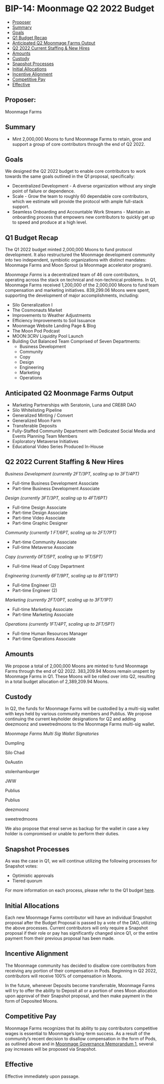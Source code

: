 # BIP-14: Moonmage Q2 2022 Budget

- [Proposer](#proposer)
- [Summary](#summary)
- [Goals](#goals)
- [Q1 Budget Recap](#q1-budget-recap)
- [Anticipated Q2 Moonmage Farms Output](#anticipated-q2-moonmage-farms-output)
- [Q2 2022 Current Staffing & New Hires](#q2-2022-current-staffing-&-new-hires)
- [Amounts](#amounts)
- [Custody](#custody)
- [Snapshot Processes](#snapshot-processes)
- [Initial Allocations](#initial-allocations)
- [Incentive Alignment](#incentive-alignment)
- [Competitive Pay](#competitive-pay)
- [Effective](#effective)

## Proposer:

Moonmage Farms

## Summary

- Mint 2,000,000 Moons to fund Moonmage Farms to retain, grow and support a group of core contributors through the end of Q2 2022.

## Goals

We designed the Q2 2022 budget to enable core contributors to work towards the same goals outlined in the Q1 proposal, specifically:

- Decentralized Development - A diverse organization without any single point of failure or dependence.
- Scale - Grow the team to roughly 60 dependable core contributors, which we estimate will provide the protocol with ample full-stack support.
- Seamless Onboarding and Accountable Work Streams - Maintain an onboarding process that empowers new contributors to quickly get up to speed and produce at a high level.

## Q1 Budget Recap

The Q1 2022 budget minted 2,000,000 Moons to fund protocol development. It also restructured the Moonmage development community into two independent, symbiotic organizations with distinct mandates: Moonmage Farms and Moon Sprout (a Moonmage accelerator program). 

*Moonmage Farms* is a decentralized team of 46 core contributors, operating across the stack on technical and non-technical problems. In Q1, Moonmage Farms received 1,200,000 of the 2,000,000 Moons to fund team compensation and marketing initiatives. 839,299.06 Moons were spent, supporting the development of major accomplishments, including:

- Silo Generalization I
- The Cosmonauts Market
- Improvements to Weather Adjustments
- Efficiency Improvements to Soil Issuance
- Moonmage Website Landing Page & Blog
- The Moon Pod Podcast
- MOON:3CRV Liquidity Pool Launch
- Building Out Balanced Team Comprised of Seven Departments:
    - Business Development
    - Community
    - Copy
    - Design
    - Engineering
    - Marketing
    - Operations

## Anticipated Q2 Moonmage Farms Output

- Marketing Partnerships with Seratonin, Luna and CRE8R DAO
- Silo Whitelisting Pipeline
- Generalized Minting / Convert
- Generalized Moon Farm
- Transferable Deposits
- Fully-Staffed Community Department with Dedicated Social Media and Events Planning Team Members
- Exploratory Metaverse Initiatives
- Educational Video Series Produced In-House

## Q2 2022 Current Staffing & New Hires

*Business Development (currently 2FT/3PT, scaling up to 3FT/4PT)*

- Full-time Business Development Associate
- Part-time Business Development Associate

*Design (currently 3FT/3PT, scaling up to 4FT/6PT)* 

- Full-time Design Associate
- Part-time Design Associate
- Part-time Video Associate
- Part-time Graphic Designer

*Community (currently 1 FT/6PT, scaling up to 2FT/7PT)* 

- Part-time Community Associate
- Full-time Metaverse Associate

*Copy (currently 0FT/5PT, scaling up to 1FT/5PT)* 

- Full-time Head of Copy Department

*Engineering (currently 6FT/9PT, scaling up to 8FT/11PT)* 

- Full-time Engineer (2)
- Part-time Engineer (2)

*Marketing (currently 2FT/0PT, scaling up to 3FT/1PT)* 

- Full-time Marketing Associate
- Part-time Marketing Associate

*Operations (currently 1FT/4PT, scaling up to 2FT/5PT)*

- Full-time Human Resources Manager
- Part-time Operations Associate

## Amounts

We propose a total of 2,000,000 Moons are minted to fund Moonmage Farms through the end of Q2 2022. 383,209.94 Moons remain unspent by Moonmage Farms in Q1. These Moons will be rolled over into Q2, resulting in a total budget allocation of 2,389,209.94 Moons.

## Custody

In Q2, the funds for Moonmage Farms will be custodied by a multi-sig wallet with keys held by various community members and Publius. We propose continuing the current keyholder designations for Q2 and adding deezmoonz and sweetredmoons to the Moonmage Farms multi-sig wallet. 

*Moonmage Farms Multi Sig Wallet Signatories*

Dumpling

Silo Chad

0xAustin

stolenhamburger

JWW

Publius

Publius

deezmoonz

sweetredmoons

We also propose that ereal serve as backup for the wallet in case a key holder is compromised or unable to perform their duties.

## Snapshot Processes

As was the case in Q1, we will continue utilizing the following processes for Snapshot votes:

- Optimistic approvals
- Tiered quorum

For more information on each process, please refer to the Q1 budget [here](https://github.com/MoonmageFarms/Moonmage/pull/34). 

## Initial Allocations

Each new Moonmage Farms contributor will have an individual Snapshot proposal after the Budget Proposal is passed by a vote of the DAO, utilizing the above processes. Current contributors will only require a Snapshot proposal if their role or pay has significantly changed since Q1, or the entire payment from their previous proposal has been made. 

## Incentive Alignment

The Moonmage community has decided to disallow core contributors from receiving any portion of their compensation in Pods. Beginning in Q2 2022, contributors will receive 100% of compensation in Moons.

In the future, whenever Deposits become transferrable, Moonmage Farms will try to offer the ability to Deposit all or a portion of ones Moon allocation upon approval of their Snapshot proposal, and then make payment in the form of Deposited Moons. 

## Competitive Pay

Moonmage Farms recognizes that its ability to pay contributors competitive wages is essential to Moonmage’s long-term success. As a result of the community’s recent decision to disallow compensation in the form of Pods, as outlined above and in [Moonmage Governance Memorandum 1](https://arweave.net/j0ZUEiNJmqku2JYQZBkuzktG-5k-5pQ-PlhuWunu-r8), several pay increases will be proposed via Snapshot.

## Effective

Effective immediately upon passage.